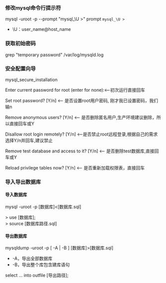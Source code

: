 ### 修改mysql命令行提示符  
mysql -uroot -p --prompt "mysql_\U >"
prompt `mysql_\U >`
- \U：user_name@host_name

### 获取初始密码

grep "temporary password" /var/log/mysqld.log

### 安全配置向导
mysql_secure_installation

Enter current password for root (enter for none):<–初次运行直接回车

Set root password? [Y/n] <– 是否设置root用户密码, 刚才我已设置密码，我们输n

Remove anonymous users? [Y/n] <– 是否删除匿名用户,生产环境建议删除，所以直接回车或Y

Disallow root login remotely? [Y/n] <–是否禁止root远程登录,根据自己的需求选择Y/n并回车,建议禁止

Remove test database and access to it? [Y/n] <– 是否删除test数据库,直接回车或Y

Reload privilege tables now? [Y/n] <– 是否重新加载权限表，直接回车

### 导入导出数据库

#### 导入数据库

mysql -uroot -p [数据库]<[数据库.sql]

\> use [数据库];  
\> source [数据库路径.sql]

#### 导出数据库

mysqldump -uroot -p [ -A | -B ] [数据库]>[数据库.sql]

- -A，导出全部数据库
- -B，导出整个库包含建库语句

select ... into outfile [导出路径];

